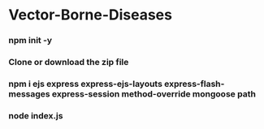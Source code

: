 # Vector-Borne-Diseases
### npm init -y
### Clone or download the zip file
### npm i ejs express express-ejs-layouts express-flash-messages express-session method-override mongoose path
### node index.js
